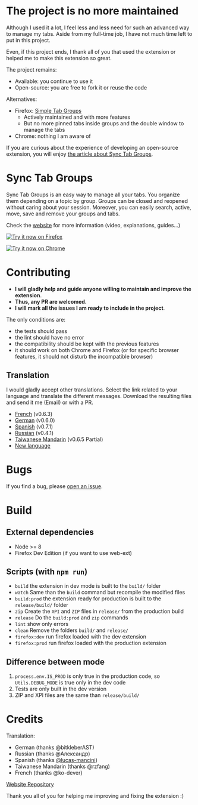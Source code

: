 # The project is no more maintained

Although I used it a lot, I feel less and less need for such an advanced way to manage my tabs. Aside from my full-time job, I have not much time left to put in this project. 

Even, if this project ends, I thank all of you that used the extension or helped me to make this extension so great.

The project remains:
 - Available: you continue to use it
 - Open-source: you are free to fork it or reuse the code

Alternatives:
- Firefox: [Simple Tab Groups](https://addons.mozilla.org/en-US/firefox/addon/simple-tab-groups/)
  - Actively maintained and with more features
  - But no more pinned tabs inside groups and the double window to manage the tabs 
- Chrome: nothing I am aware of

If you are curious about the experience of developing an open-source extension, you will enjoy [the article about Sync Tab Groups](https://medium.com/@Morikko/the-story-of-sync-tab-groups-the-web-extension-for-managing-your-tabs-d40ebb1079ec).


# Sync Tab Groups

Sync Tab Groups is an easy way to manage all your tabs. You organize them depending on a topic by group. Groups can be closed and reopened without caring about your session. Moreover, you can easily search, active, move, save and remove your groups and tabs.

Check the [website](https://morikko.github.io/synctabgroups/) for more information (video, explanations, guides...)

[![Try it now on Firefox](https://user-images.githubusercontent.com/7831572/36659929-7ecb2042-1ad6-11e8-82a4-0628702e354e.png)](https://addons.mozilla.org/en-US/firefox/addon/sync-tab-groups/)

[![Try it now on Chrome](https://user-images.githubusercontent.com/7831572/36659935-8402879e-1ad6-11e8-83f7-d645a108696a.png)](https://chrome.google.com/webstore/detail/sync-tab-groups/gbkddinkjahdfhaiifploahejhmaaeoa)
 

# Contributing

 - **I will gladly help and guide anyone willing to maintain and improve the extension**. 
 - **Thus, any PR are welcomed.**
 - **I will mark all the issues I am ready to include in the project**.

The only conditions are:
 - the tests should pass
 - the lint should have no error
 - the compatibility should be kept with the previous features
 - it should work on both Chrome and Firefox (or for specific browser features, it should not disturb the incompatible browser)


## Translation
I would gladly accept other translations. Select the link related to your language and translate the different messages. Download the resulting files and send it me (Email) or with a PR.
 - [French](https://morikko.github.io/translate-web-extension/translate?headoriginal=https://github.com/Morikko/sync-tab-groups/blobôô/master/extension/_locales/en/messages.json&baseoriginal=https://github.com/Morikko/sync-tab-groups/blob/2351491da6541038be7db42f3917f04831116f47/extension/_locales/en/messages.json&basetarget=https://github.com/Morikko/sync-tab-groups/blob/2351491da6541038be7db42f3917f04831116f47/extension/_locales/fr/messages.json) (v0.6.3)
 - [German](https://morikko.github.io/translate-web-extension/translate?headoriginal=https://github.com/Morikko/sync-tab-groups/blob/master/extension/_locales/en/messages.json&baseoriginal=https://github.com/Morikko/sync-tab-groups/blob/v0.6.0/extension/_locales/en/messages.json&basetarget=https://github.com/Morikko/sync-tab-groups/blob/v0.6.0/extension/_locales/de/messages.json) (v0.6.0)
 - [Spanish](https://morikko.github.io/translate-web-extension/translate?headoriginal=https://github.com/Morikko/sync-tab-groups/blob/master/extension/_locales/en/messages.json&baseoriginal=https://github.com/Morikko/sync-tab-groups/blob/94208ab87efa8cb9ed39a2756d6f1ec9a2b8f6b4/extension/_locales/en/messages.json&basetarget=https://github.com/Morikko/sync-tab-groups/blob/94208ab87efa8cb9ed39a2756d6f1ec9a2b8f6b4/extension/_locales/es/messages.json) (v0.7.1)
 - [Russian](https://morikko.github.io/translate-web-extension/translate?headoriginal=https://github.com/Morikko/sync-tab-groups/blob/master/extension/_locales/en/messages.json&baseoriginal=https://github.com/Morikko/sync-tab-groups/blob/e9caca3ed60c9108a2c53f6b9d92ab3ad5a338f4/extension/_locales/en/messages.json&basetarget=https://github.com/Morikko/sync-tab-groups/blob/e9caca3ed60c9108a2c53f6b9d92ab3ad5a338f4/extension/_locales/ru/messages.json) (v0.4.1)
 - [Taiwanese Mandarin](https://morikko.github.io/translate-web-extension/translate?headoriginal=https://github.com/Morikko/sync-tab-groups/blob/master/extension/_locales/en/messages.json&baseoriginal=https://github.com/Morikko/sync-tab-groups/blob/b8750968b21f7dc7f9a4461f2790e0a700764e6a/extension/_locales/en/messages.json&basetarget=https://github.com/Morikko/sync-tab-groups/blob/b8750968b21f7dc7f9a4461f2790e0a700764e6a/extension/_locales/zh_TW/messages.json) (v0.6.5 Partial)
 - [New language](https://morikko.github.io/translate-web-extension/translate?headoriginal=https://github.com/Morikko/sync-tab-groups/blob/master/extension/_locales/en/messages.json) 

# Bugs
If you find a bug, please [open an issue](https://github.com/Morikko/sync-tab-groups/issues).

# Build

## External dependencies
 - Node >= 8
 - Firefox Dev Edition (if you want to use web-ext)

## Scripts (with `npm run`)
- `build` the extension in dev mode is built to the `build/` folder
- `watch` Same than the `build` command but recompile the modified files
- `build:prod` the extension ready for production is built to the `release/build/` folder
- `zip`  Create the `XPI` and `ZIP` files in `release/` from the production build
- `release` Do the `build:prod` and `zip` commands
- `lint` show only errors
- `clean` Remove the folders `build/` and `release/`
- `firefox:dev` run firefox loaded with the dev extension
- `firefox:prod` run firefox loaded with the production extension

## Difference between mode
1. `process.env.IS_PROD` is only true in the production code, so `Utils.DEBUG_MODE` is true only in the dev code
2. Tests are only built in the dev version
3. ZIP and XPI files are the same than `release/build/`


# Credits
Translation:
 - German (thanks @bitkleberAST)
 - Russian (thanks @Александр)
 - Spanish (thanks [@lucas-mancini](https://github.com/lucas-mancini/))
 - Taiwanese Mandarin (thanks @rzfang)
 - French (thanks @ko-dever)
 
[Website Repository](https://github.com/Morikko/synctabgroups)

Thank you all of you for helping me improving and fixing the extension :)
